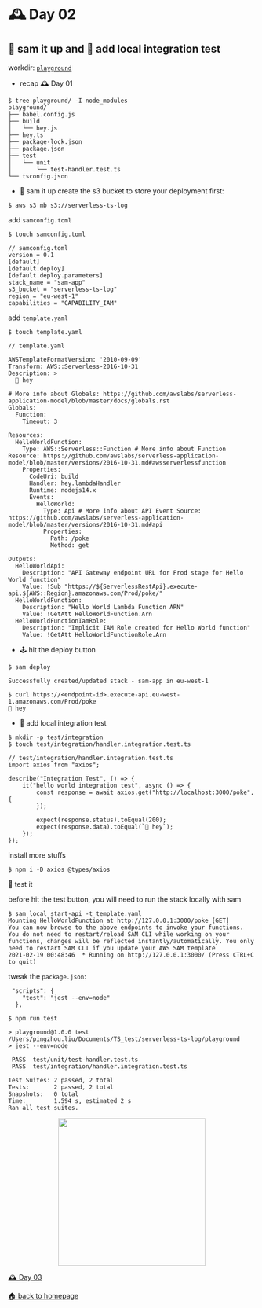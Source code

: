# 🕰️ Day 02

## 🚀 sam it up and 🔗 add local integration test

workdir: [`playground`](https://github.com/applegreengrape/serverless-ts-log/tree/day-02/playground)

- recap 🕰️ Day 01
```
$ tree playground/ -I node_modules
playground/
├── babel.config.js
├── build
│   └── hey.js
├── hey.ts
├── package-lock.json
├── package.json
├── test
│   └── unit
│       └── test-handler.test.ts
└── tsconfig.json
```

- 🚀 sam it up
create the s3 bucket to store your deployment first:
```
$ aws s3 mb s3://serverless-ts-log
```

add `samconfig.toml`
```
$ touch samconfig.toml

// samconfig.toml
version = 0.1
[default]
[default.deploy]
[default.deploy.parameters]
stack_name = "sam-app"
s3_bucket = "serverless-ts-log"
region = "eu-west-1"
capabilities = "CAPABILITY_IAM"
```

add `template.yaml`
```
$ touch template.yaml

// template.yaml

AWSTemplateFormatVersion: '2010-09-09'
Transform: AWS::Serverless-2016-10-31
Description: >
  👋 hey
  
# More info about Globals: https://github.com/awslabs/serverless-application-model/blob/master/docs/globals.rst
Globals:
  Function:
    Timeout: 3

Resources:
  HelloWorldFunction:
    Type: AWS::Serverless::Function # More info about Function Resource: https://github.com/awslabs/serverless-application-model/blob/master/versions/2016-10-31.md#awsserverlessfunction
    Properties:
      CodeUri: build
      Handler: hey.lambdaHandler
      Runtime: nodejs14.x
      Events:
        HelloWorld:
          Type: Api # More info about API Event Source: https://github.com/awslabs/serverless-application-model/blob/master/versions/2016-10-31.md#api
          Properties:
            Path: /poke
            Method: get

Outputs:
  HelloWorldApi:
    Description: "API Gateway endpoint URL for Prod stage for Hello World function"
    Value: !Sub "https://${ServerlessRestApi}.execute-api.${AWS::Region}.amazonaws.com/Prod/poke/"
  HelloWorldFunction:
    Description: "Hello World Lambda Function ARN"
    Value: !GetAtt HelloWorldFunction.Arn
  HelloWorldFunctionIamRole:
    Description: "Implicit IAM Role created for Hello World function"
    Value: !GetAtt HelloWorldFunctionRole.Arn
```

- 🕹️ hit the deploy button
```
$ sam deploy

Successfully created/updated stack - sam-app in eu-west-1
```
```
$ curl https://<endpoint-id>.execute-api.eu-west-1.amazonaws.com/Prod/poke 
👋 hey
```

- 🔗 add local integration test
```
$ mkdir -p test/integration
$ touch test/integration/handler.integration.test.ts

// test/integration/handler.integration.test.ts
import axios from "axios";

describe("Integration Test", () => {
    it("hello world integration test", async () => {
        const response = await axios.get("http://localhost:3000/poke", {
        });

        expect(response.status).toEqual(200);
        expect(response.data).toEqual(`👋 hey`);
    });
});
```
install more stuffs
```
$ npm i -D axios @types/axios
```

🔨 test it

before hit the test button, you will need to run the stack locally with sam 
```
$ sam local start-api -t template.yaml
Mounting HelloWorldFunction at http://127.0.0.1:3000/poke [GET]
You can now browse to the above endpoints to invoke your functions. You do not need to restart/reload SAM CLI while working on your functions, changes will be reflected instantly/automatically. You only need to restart SAM CLI if you update your AWS SAM template
2021-02-19 00:48:46  * Running on http://127.0.0.1:3000/ (Press CTRL+C to quit)
```

tweak the `package.json`:
```
 "scripts": {
    "test": "jest --env=node"
  },
```

```
$ npm run test

> playground@1.0.0 test /Users/pingzhou.liu/Documents/TS_test/serverless-ts-log/playground
> jest --env=node

 PASS  test/unit/test-handler.test.ts
 PASS  test/integration/handler.integration.test.ts

Test Suites: 2 passed, 2 total
Tests:       2 passed, 2 total
Snapshots:   0 total
Time:        1.594 s, estimated 2 s
Ran all test suites.
```
<p align="center">
  <img width=300 src="https://media.giphy.com/media/lr2bkSkxMWFCo/giphy.gif">
</p>

[🕰️ Day 03](../day-03)

[🏠 back to homepage](https://github.com/applegreengrape/serverless-ts-log)